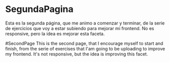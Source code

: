# SegundaPagina
Esta es la segunda página, que me animo a comenzar y terminar, de la serie de ejercicios que voy a estar subiendo para mejorar mi frontend. No es responsive, pero la idea es mejorar esta faceta.

#SecondPage
This is the second page, that I encourage myself to start and finish, from the serie of exercises that I'am going to be uploading to improve my frontend. It's not responsive, but the idea is improving this facet.
